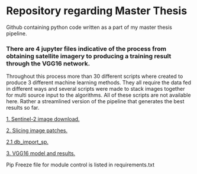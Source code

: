 # Repository regarding Master Thesis
Github containing python code written as a part of my master thesis pipeline. 

### There are 4 jupyter files indicative of the process from obtaining satellite imagery to producing a training result through the VGG16 network.

Throughout this process more than 30 different scripts where created to produce 3 different machine learning methods. They all require the data fed in different ways and several scripts were made to stack images together for multi source input to the algorithms. All of these scripts are not available here. Rather a streamlined version of the pipeline that generates the best results so far.

[1. Sentinel-2 image download.](https://github.com/Kongstad/mt/blob/master/notebooks/sentinel2_download.ipynb)

[2. Slicing image patches.](https://github.com/Kongstad/mt/blob/master/notebooks/S2_slice_patches_categorical.ipynb)

  [2.1 db_import_sp.](https://github.com/Kongstad/mt/blob/master/notebooks/db_import_sp.ipynb)
  
[3. VGG16 model and results.](https://github.com/Kongstad/mt/blob/master/notebooks/vgg16_cnn.ipynb)



Pip Freeze file for module control is listed in requirements.txt


